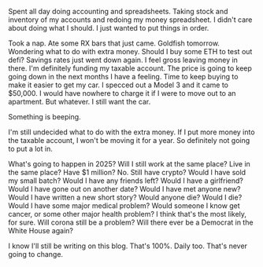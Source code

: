 Spent all day doing accounting and spreadsheets. Taking stock and inventory of my accounts and redoing my money spreadsheet. I didn't care about doing what I should. I just wanted to put things in order.

Took a nap. Ate some RX bars that just came. Goldfish tomorrow. Wondering what to do with extra money. Should I buy some ETH to test out defi? Savings rates just went down again. I feel gross leaving money in there. I'm definitely funding my taxable account. The price is going to keep going down in the next months I have a feeling. Time to keep buying to make it easier to get my car. I specced out a Model 3 and it came to $50,000. I would have nowhere to charge it if I were to move out to an apartment. But whatever. I still want the car.

Something is beeping.

I'm still undecided what to do with the extra money. If I put more money into the taxable account, I won't be moving it for a year. So definitely not going to put a lot in.

What's going to happen in 2025? Will I still work at the same place? Live in the same place? Have $1 million? No. Still have crypto? Would I have sold my small batch? Would I have any friends left? Would I have a girlfriend? Would I have gone out on another date? Would I have met anyone new? Would I have written a new short story? Would anyone die? Would I die? Would I have some major medical problem? Would someone I know get cancer, or some other major health problem? I think that's the most likely, for sure. Will corona still be a problem? Will there ever be a Democrat in the White House again?

I know I'll still be writing on this blog. That's 100%. Daily too. That's never going to change.
